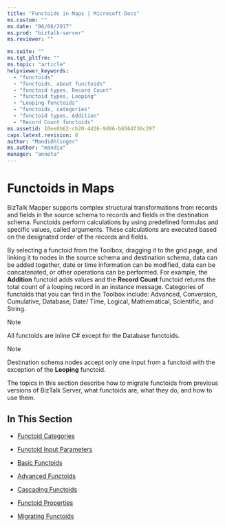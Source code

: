 ```yaml
---
title: "Functoids in Maps | Microsoft Docs"
ms.custom: ""
ms.date: "06/08/2017"
ms.prod: "biztalk-server"
ms.reviewer: ""

ms.suite: ""
ms.tgt_pltfrm: ""
ms.topic: "article"
helpviewer_keywords: 
  - "functoids"
  - "functoids, about functoids"
  - "functoid types, Record Count"
  - "functoid types, Looping"
  - "Looping functoids"
  - "functoids, categories"
  - "functoid types, Addition"
  - "Record Count functoids"
ms.assetid: 10ee8b62-cb20-4d26-9d86-b6564f30c297
caps.latest.revision: 8
author: "MandiOhlinger"
ms.author: "mandia"
manager: "anneta"
---
```

# Functoids in Maps
BizTalk Mapper supports complex structural transformations from records and fields in the source schema to records and fields in the destination schema. Functoids perform calculations by using predefined formulas and specific values, called arguments. These calculations are executed based on the designated order of the records and fields.  
  
 By selecting a functoid from the Toolbox, dragging it to the grid page, and linking it to nodes in the source schema and destination schema, data can be added together, date or time information can be modified, data can be concatenated, or other operations can be performed. For example, the **Addition** functoid adds values and the **Record Count** functoid returns the total count of a looping record in an instance message. Categories of functoids that you can find in the Toolbox include: Advanced, Conversion, Cumulative, Database, Date/ Time, Logical, Mathematical, Scientific, and String.  
  
> [!NOTE]
>  All functoids are inline C# except for the Database functoids.  
  
> [!NOTE]
>  Destination schema nodes accept only one input from a functoid with the exception of the **Looping** functoid.  
  
 The topics in this section describe how to migrate functoids from previous versions of BizTalk Server, what functoids are, what they do, and how to use them.  
  
## In This Section  
  
-   [Functoid Categories](../core/functoid-categories.md)  
  
-   [Functoid Input Parameters](../core/functoid-input-parameters.md)  
  
-   [Basic Functoids](../core/basic-functoids.md)  
  
-   [Advanced Functoids](../core/advanced-functoids.md)  
  
-   [Cascading Functoids](../core/cascading-functoids.md)  
  
-   [Functoid Properties](../core/functoid-properties.md)  
  
-   [Migrating Functoids](../core/migrating-functoids.md)